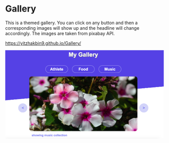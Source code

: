 # Gallery

This is a themed gallery. You can click on any button and then a corresponding images will
show up and the headline will change accordingly.
The images are taken from pixabay API.

https://yitzhakbin9.github.io/Gallery/


![Image](https://raw.githubusercontent.com/Yitzhakbin9/Gallery/main/img.png)
